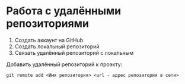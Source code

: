 # Работа с удалёнными репозиториями

1. Создать аккаунт на GitHub
2. Создать локальный репозиторий
3. Связать удалённый репозиторий с локальным

Добавить удалённый репозиторий к проэкту:
```
git remote add <Имя репозитория> <url - адрес репозитория в сети>
```
